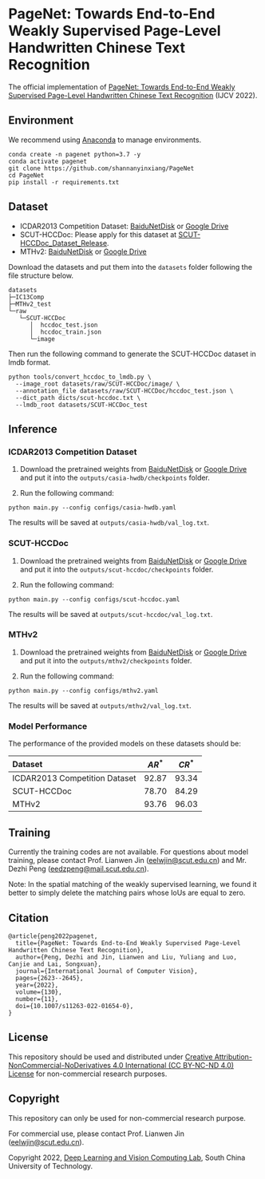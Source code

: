 # PageNet: Towards End-to-End Weakly Supervised Page-Level Handwritten Chinese Text Recognition

The official implementation of [PageNet: Towards End-to-End Weakly Supervised Page-Level Handwritten Chinese Text Recognition](https://arxiv.org/abs/2207.14807) (IJCV 2022). 

## Environment
We recommend using [Anaconda](https://www.anaconda.com/) to manage environments.
```
conda create -n pagenet python=3.7 -y 
conda activate pagenet
git clone https://github.com/shannanyinxiang/PageNet
cd PageNet
pip install -r requirements.txt
```

## Dataset
- ICDAR2013 Competition Dataset: [BaiduNetDisk](https://pan.baidu.com/s/1uM2u1O9cByZtOdXyBUs6lw?pwd=uqxp) or [Google Drive](https://drive.google.com/drive/folders/120phawO79BxCSgzwaBl1vO6iYXexzZeB?usp=share_link)
- SCUT-HCCDoc: Please apply for this dataset at [SCUT-HCCDoc_Dataset_Release](https://github.com/HCIILAB/SCUT-HCCDoc_Dataset_Release).
- MTHv2: [BaiduNetDisk](https://pan.baidu.com/s/1fDU1zlynG1UpQThf2-2LKA?pwd=9c53) or [Google Drive](https://drive.google.com/drive/folders/1UfU4CA3HE-zq2AjY26_QTfKaTtk2p1jw?usp=share_link)

Download the datasets and put them into the `datasets` folder following the file structure below.
```
datasets
├─IC13Comp
├─MTHv2_test
└─raw
   └─SCUT-HCCDoc
      │  hccdoc_test.json
      │  hccdoc_train.json
      └─image
```

Then run the following command to generate the SCUT-HCCDoc dataset in lmdb format.
```
python tools/convert_hccdoc_to_lmdb.py \
  --image_root datasets/raw/SCUT-HCCDoc/image/ \
  --annotation_file datasets/raw/SCUT-HCCDoc/hccdoc_test.json \
  --dict_path dicts/scut-hccdoc.txt \
  --lmdb_root datasets/SCUT-HCCDoc_test
```

## Inference

### ICDAR2013 Competition Dataset 

1. Download the pretrained weights from [BaiduNetDisk](https://pan.baidu.com/s/1FjgZIn0FiK1FU5NxUxPeig?pwd=b3ym) or [Google Drive](https://drive.google.com/file/d/1YxDbrCm0WNjJ05LK4uN7W4VMEzxf7LNg/view?usp=share_link) and put it into the `outputs/casia-hwdb/checkpoints` folder.

2. Run the following command:
```
python main.py --config configs/casia-hwdb.yaml 
```
The results will be saved at `outputs/casia-hwdb/val_log.txt`.

### SCUT-HCCDoc 

1. Download the pretrained weights from [BaiduNetDisk](https://pan.baidu.com/s/1nYcZk9ektLMVIynMORewOg?pwd=dgvh) or [Google Drive](https://drive.google.com/file/d/1ZVuR-qJ9Opj9HC1tuv_5zqvaGkpeic5f/view?usp=share_link) and put it into the `outputs/scut-hccdoc/checkpoints` folder.

2. Run the following command:
```
python main.py --config configs/scut-hccdoc.yaml
```
The results will be saved at `outputs/scut-hccdoc/val_log.txt`.

### MTHv2 

1. Download the pretrained weights from [BaiduNetDisk](https://pan.baidu.com/s/1zRNkUCJnltE0XExlWhbyLg?pwd=0gsw) or [Google Drive](https://drive.google.com/file/d/15NVsNq4gXaSEW2S2Am3tcd0dYti10at8/view?usp=share_link) and put it into the `outputs/mthv2/checkpoints` folder.

2. Run the following command:
```
python main.py --config configs/mthv2.yaml
```
The results will be saved at `outputs/mthv2/val_log.txt`.

### Model Performance

The performance of the provided models on these datasets should be:

| Dataset | $AR^*$ | $CR^*$ |
| :---    | :---:  | :---:  |
| ICDAR2013 Competition Dataset | 92.87 | 93.34 |
| SCUT-HCCDoc | 78.70 | 84.29 |
| MTHv2 | 93.76 | 96.03 | 

## Training
Currently the training codes are not available. For questions about model training, please contact Prof. Lianwen Jin (eelwjin@scut.edu.cn) and Mr. Dezhi Peng (eedzpeng@mail.scut.edu.cn).

Note: In the spatial matching of the weakly supervised learning, we found it better to simply delete the matching pairs whose IoUs are equal to zero.

## Citation
```
@article{peng2022pagenet,
  title={PageNet: Towards End-to-End Weakly Supervised Page-Level Handwritten Chinese Text Recognition},
  author={Peng, Dezhi and Jin, Lianwen and Liu, Yuliang and Luo, Canjie and Lai, Songxuan},
  journal={International Journal of Computer Vision},
  pages={2623--2645},
  year={2022},
  volume={130},
  number={11},
  doi={10.1007/s11263-022-01654-0},
}
```

## License

This repository should be used and distributed under [Creative Attribution-NonCommercial-NoDerivatives 4.0 International (CC BY-NC-ND 4.0) License](https://creativecommons.org/licenses/by-nc-nd/4.0/) for non-commercial research purposes.

## Copyright
This repository can only be used for non-commercial research purpose.

For commercial use, please contact Prof. Lianwen Jin (eelwjin@scut.edu.cn).

Copyright 2022, [Deep Learning and Vision Computing Lab](http://www.dlvc-lab.net), South China University of Technology. 